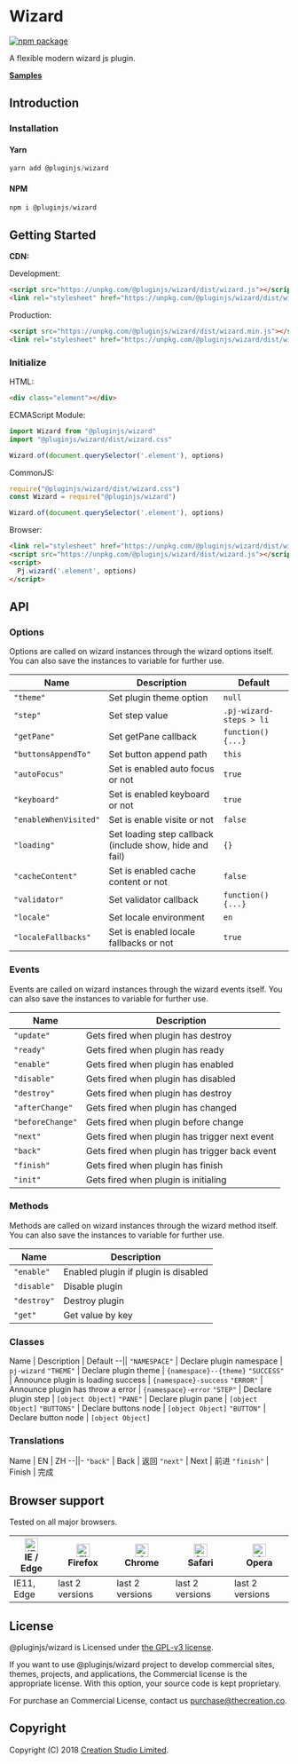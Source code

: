# Wizard

[![npm package](https://img.shields.io/npm/v/@pluginjs/wizard.svg)](https://www.npmjs.com/package/@pluginjs/wizard)

A flexible modern wizard js plugin.

**[Samples](https://codesandbox.io/s/github/pluginjs/pluginjs/tree/master/modules/wizard/samples)**

## Introduction
### Installation

#### Yarn

```javascript
yarn add @pluginjs/wizard
```

#### NPM

```javascript
npm i @pluginjs/wizard
```

## Getting Started

**CDN:**

Development:

```html
<script src="https://unpkg.com/@pluginjs/wizard/dist/wizard.js"></script>
<link rel="stylesheet" href="https://unpkg.com/@pluginjs/wizard/dist/wizard.css">
```

Production:

```html
<script src="https://unpkg.com/@pluginjs/wizard/dist/wizard.min.js"></script>
<link rel="stylesheet" href="https://unpkg.com/@pluginjs/wizard/dist/wizard.min.css">
```

### Initialize

HTML:

```html
<div class="element"></div>
```

ECMAScript Module:

```javascript
import Wizard from "@pluginjs/wizard"
import "@pluginjs/wizard/dist/wizard.css"

Wizard.of(document.querySelector('.element'), options)
```

CommonJS:

```javascript
require("@pluginjs/wizard/dist/wizard.css")
const Wizard = require("@pluginjs/wizard")

Wizard.of(document.querySelector('.element'), options)
```

Browser:

```html
<link rel="stylesheet" href="https://unpkg.com/@pluginjs/wizard/dist/wizard.css">
<script src="https://unpkg.com/@pluginjs/wizard/dist/wizard.js"></script>
<script>
  Pj.wizard('.element', options)
</script>
```

## API

### Options

Options are called on wizard instances through the wizard options itself.
You can also save the instances to variable for further use.

Name | Description | Default
--|--|--
`"theme"` | Set plugin theme option | `null`
`"step"` | Set step value | `.pj-wizard-steps > li`
`"getPane"` | Set getPane callback | `function() {...}`
`"buttonsAppendTo"` | Set button append path | `this`
`"autoFocus"` | Set is enabled auto focus or not | `true`
`"keyboard"` | Set is enabled keyboard or not | `true`
`"enableWhenVisited"` | Set is enable visite or not | `false`
`"loading"` | Set loading step callback (include show, hide and fail) | `{}`
`"cacheContent"` | Set is enabled cache content or not | `false`
`"validator"` | Set validator callback | `function() {...}`
`"locale"` | Set locale environment | `en`
`"localeFallbacks"` | Set is enabled locale fallbacks or not | `true`

### Events

Events are called on wizard instances through the wizard events itself.
You can also save the instances to variable for further use.

Name | Description
--|--
`"update"` | Gets fired when plugin has destroy
`"ready"` | Gets fired when plugin has ready
`"enable"` | Gets fired when plugin has enabled
`"disable"` | Gets fired when plugin has disabled
`"destroy"` | Gets fired when plugin has destroy
`"afterChange"` | Gets fired when plugin has changed
`"beforeChange"` | Gets fired when plugin before change
`"next"` | Gets fired when plugin has trigger next event
`"back"` | Gets fired when plugin has trigger back event
`"finish"` | Gets fired when plugin has finish
`"init"` | Gets fired when plugin is initialing

### Methods

Methods are called on wizard instances through the wizard method itself.
You can also save the instances to variable for further use.

Name | Description
--|--
`"enable"` | Enabled plugin if plugin is disabled
`"disable"` | Disable plugin
`"destroy"` | Destroy plugin
`"get"` | Get value by key

### Classes

Name | Description | Default
--||
`"NAMESPACE"` | Declare plugin namespace | `pj-wizard`
`"THEME"` | Declare plugin theme | `{namespace}--{theme}`
`"SUCCESS"` | Announce plugin is loading success | `{namespace}-success`
`"ERROR"` | Announce plugin has throw a error | `{namespace}-error`
`"STEP"` | Declare plugin step | `[object Object]`
`"PANE"` | Declare plugin pane | `[object Object]`
`"BUTTONS"` | Declare buttons node | `[object Object]`
`"BUTTON"` | Declare button node | `[object Object]`

### Translations

Name | EN | ZH
--||-
`"back"` | Back | 返回
`"next"` | Next | 前进
`"finish"` | Finish | 完成

## Browser support

Tested on all major browsers.

| [<img src="https://raw.githubusercontent.com/alrra/browser-logos/master/src/edge/edge_48x48.png" alt="IE / Edge" width="24px" height="24px" />](http://godban.github.io/browsers-support-badges/)</br>IE / Edge | [<img src="https://raw.githubusercontent.com/alrra/browser-logos/master/src/firefox/firefox_48x48.png" alt="Firefox" width="24px" height="24px" />](http://godban.github.io/browsers-support-badges/)</br>Firefox | [<img src="https://raw.githubusercontent.com/alrra/browser-logos/master/src/chrome/chrome_48x48.png" alt="Chrome" width="24px" height="24px" />](http://godban.github.io/browsers-support-badges/)</br>Chrome | [<img src="https://raw.githubusercontent.com/alrra/browser-logos/master/src/safari/safari_48x48.png" alt="Safari" width="24px" height="24px" />](http://godban.github.io/browsers-support-badges/)</br>Safari | [<img src="https://raw.githubusercontent.com/alrra/browser-logos/master/src/opera/opera_48x48.png" alt="Opera" width="24px" height="24px" />](http://godban.github.io/browsers-support-badges/)</br>Opera |
| --------- | --------- | --------- | --------- | --------- |
| IE11, Edge| last 2 versions| last 2 versions| last 2 versions| last 2 versions|

## License

@pluginjs/wizard is Licensed under [the GPL-v3 license](LICENSE).

If you want to use @pluginjs/wizard project to develop commercial sites, themes, projects, and applications, the Commercial license is the appropriate license. With this option, your source code is kept proprietary.

For purchase an Commercial License, contact us purchase@thecreation.co.

## Copyright

Copyright (C) 2018 [Creation Studio Limited](creationstudio.com).